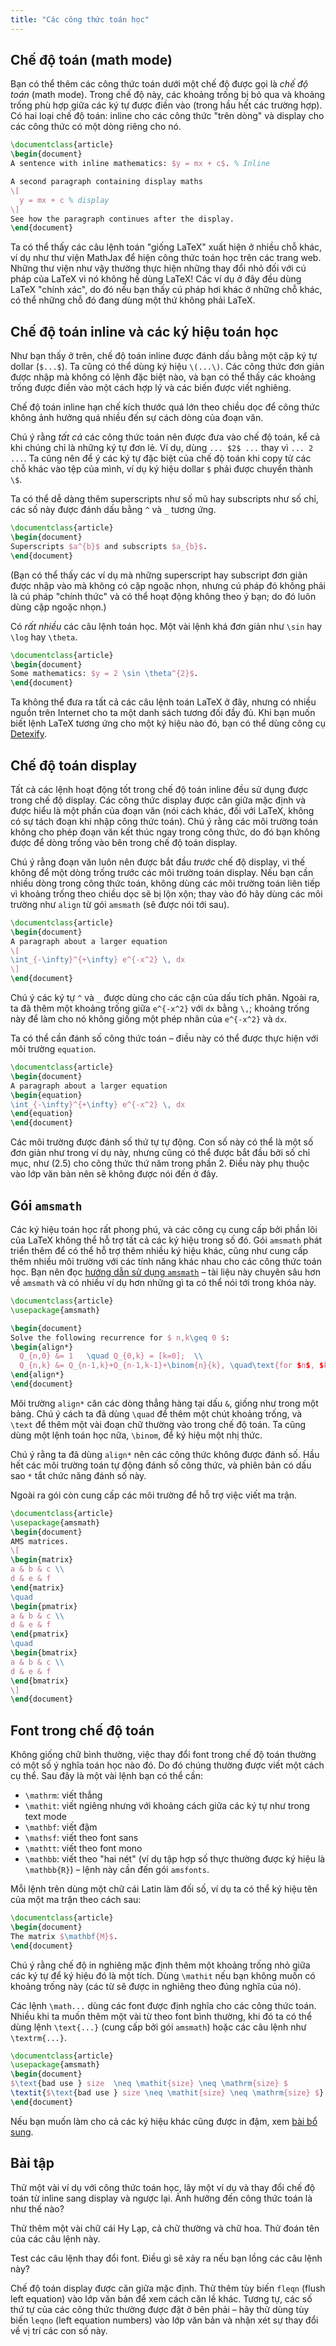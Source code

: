 ```yaml
---
title: "Các công thức toán học"
---
```


## Chế độ toán (math mode)

Bạn có thể thêm các công thức toán dưới một chế độ được gọi là *chế độ toán*
(math mode). Trong chế độ này, các khoảng trống bị bỏ qua và khoảng trống phù
hợp giữa các ký tự được điền vào (trong hầu hết các trường hợp). Có hai loại
chế độ toán: inline cho các công thức "trên dòng" và display cho các công thức
có một dòng riêng cho nó.

```latex
\documentclass{article}
\begin{document}
A sentence with inline mathematics: $y = mx + c$. % Inline

A second paragraph containing display maths
\[
  y = mx + c % display
\]
See how the paragraph continues after the display.
\end{document}
```

Ta có thể thấy các câu lệnh toán "giống LaTeX" xuất hiện ở nhiều chỗ khác, ví dụ
như thư viện MathJax để hiện công thức toán học trên các trang web. Những thư
viện như vậy thường thực hiện những thay đổi nhỏ đối với cú pháp của LaTeX vì
nó không hề dùng LaTeX! Các ví dụ ở đây đều dùng LaTeX "chính xác", do đó nếu
bạn thấy cú pháp hơi khác ở những chỗ khác, có thể những chỗ đó đang dùng một
thứ không phải LaTeX.

## Chế độ toán inline và các ký hiệu toán học

Như bạn thấy ở trên, chế độ toán inline được đánh dấu bằng một cặp ký tự dollar
(`$...$`). Ta cũng có thể dùng ký hiệu `\(...\)`. Các công thức đơn giản được
nhập mà không có lệnh đặc biệt nào, và bạn có thể thấy các khoảng trống được
điền vào một cách hợp lý và các biến được viết nghiêng.

Chế độ toán inline hạn chế kích thước quá lớn theo chiều dọc để công thức không
ảnh hưởng quá nhiều đến sự cách dòng của đoạn văn.

Chú ý rằng _tất cả_ các công thức toán nên được đưa vào chế độ toán, kể cả khi
chúng chỉ là những ký tự đơn lẻ. Ví dụ, dùng `... $2$ ...` thay vì `... 2 ...`.
Ta cũng nên để ý các ký tự đặc biệt của chế độ toán khi copy từ các chỗ khác vào
tệp của mình, ví dụ ký hiệu dollar `$` phải được chuyển thành `\$`.

Ta có thể dễ dàng thêm superscripts như số mũ hay subscripts như số chỉ, các số
này được đánh dấu bằng `^` và `_` tương ứng.

```latex
\documentclass{article}
\begin{document}
Superscripts $a^{b}$ and subscripts $a_{b}$.
\end{document}
```

(Bạn có thể thấy các ví dụ mà những superscript hay subscript đơn giản được nhập
vào mà không có cặp ngoặc nhọn, nhưng cú pháp đó không phải là cú pháp "chính
thức" và có thể hoạt động không theo ý bạn; do đó luôn dùng cặp ngoặc nhọn.)

Có *rất nhiều* các câu lệnh toán học. Một vài lệnh khá đơn giản như `\sin` hay
`\log` hay `\theta`.

```latex
\documentclass{article}
\begin{document}
Some mathematics: $y = 2 \sin \theta^{2}$.
\end{document}
```

Ta không thể đưa ra tất cả các câu lệnh toán LaTeX ở đây, nhưng có nhiều nguồn
trên Internet cho ta một danh sách tương đối đầy đủ. Khi bạn muốn biết lệnh
LaTeX tương ứng cho một ký hiệu nào đó, bạn có thể dùng công cụ
[Detexify](https://personaljournal.ca/paulsutton/detexify).

## Chế độ toán display

Tất cả các lệnh hoạt động tốt trong chế độ toán inline đều sử dụng được trong
chế độ display. Các công thức display được căn giữa mặc định và được hiểu là một
phần của đoạn văn (nói cách khác, đối với LaTeX, không có sự tách đoạn khi nhập
công thức toán). Chú ý rằng các môi trường toán không cho phép đoạn văn kết thúc
ngay trong công thức, do đó bạn không được để dòng trống vào bên trong chế độ
toán display.

Chú ý rằng đoạn văn luôn nên được bắt đầu _trước_ chế độ display, vì thế không
để một dòng trống trước các môi trường toán display. Nếu bạn cần nhiều dòng
trong công thức toán, không dùng các môi trường toán liên tiếp vì khoảng trống
theo chiều dọc sẽ bị lộn xộn; thay vào đó hãy dùng các môi trường như `align` từ
gói `amsmath` (sẽ được nói tới sau).

```latex
\documentclass{article}
\begin{document}
A paragraph about a larger equation
\[
\int_{-\infty}^{+\infty} e^{-x^2} \, dx
\]
\end{document}
```

Chú ý các ký tự `^` và `_` được dùng cho các cận của dấu tích phân. Ngoài ra, ta
đã thêm một khoảng trống giữa `e^{-x^2}` với `dx` bằng `\,`; khoảng trống này để
làm cho nó không giống một phép nhân của `e^{-x^2}` và `dx`.

Ta có thể cần đánh số công thức toán &ndash; điều này có thể được thực hiện với
môi trường `equation`.

```latex
\documentclass{article}
\begin{document}
A paragraph about a larger equation
\begin{equation}
\int_{-\infty}^{+\infty} e^{-x^2} \, dx
\end{equation}
\end{document}
```

Các môi trường được đánh số thứ tự tự động. Con số này có thể là một số đơn giản
như trong ví dụ này, nhưng cũng có thể được bắt đầu bởi số chỉ mục, như (2.5)
cho công thức thứ năm trong phần 2. Điều này phụ thuộc vào lớp văn bản nên sẽ
không được nói đến ở đây.

## Gói `amsmath`

Các ký hiệu toán học rất phong phú, và các công cụ cung cấp bởi phần lõi của
LaTeX không thể hỗ trợ tất cả các ký hiệu trong số đó. Gói `amsmath` phát triển
thêm để có thể hỗ trợ thêm nhiều ký hiệu khác, cũng như cung cấp thêm nhiều môi
trường với các tính năng khác nhau cho các công thức toán học. Bạn nên đọc
[hướng dẫn sử dụng `amsmath`](http://texdoc.net/pkg/amsmath) &ndash; tài liệu
này chuyên sâu hơn về `amsmath` và có nhiều ví dụ hơn những gì ta có thể nói tới
trong khóa này.

```latex
\documentclass{article}
\usepackage{amsmath}

\begin{document}
Solve the following recurrence for $ n,k\geq 0 $:
\begin{align*}
  Q_{n,0} &= 1   \quad Q_{0,k} = [k=0];  \\
  Q_{n,k} &= Q_{n-1,k}+Q_{n-1,k-1}+\binom{n}{k}, \quad\text{for $n$, $k>0$.}
\end{align*}
\end{document}
```

Môi trường `align*` căn các dòng thẳng hàng tại dấu `&`, giống như trong một
bảng. Chú ý cách ta đã dùng `\quad` để thêm một chút khoảng trống, và `\text` để
thêm một vài đoạn chữ thường vào trong chế độ toán. Ta cũng dùng một lệnh toán
học nữa, `\binom`, để ký hiệu một nhị thức.

Chú ý rằng ta đã dùng `align*` nên các công thức không được đánh số. Hầu hết các
môi trường toán tự động đánh số công thức, và phiên bản có dấu sao `*` tắt chức
năng đánh số này.

Ngoài ra gói còn cung cấp các môi trường để hỗ trợ việc viết ma trận.

```latex
\documentclass{article}
\usepackage{amsmath}
\begin{document}
AMS matrices.
\[
\begin{matrix}
a & b & c \\
d & e & f
\end{matrix}
\quad
\begin{pmatrix}
a & b & c \\
d & e & f
\end{pmatrix}
\quad
\begin{bmatrix}
a & b & c \\
d & e & f
\end{bmatrix}
\]
\end{document}
```

## Font trong chế độ toán

Không giống chữ bình thường, việc thay đổi font trong chế độ toán thường có một
số ý nghĩa toán học nào đó. Do đó chúng thường được viết một cách cụ thể. Sau
đây là một vài lệnh bạn có thể cần:

- `\mathrm`: viết thẳng
- `\mathit`: viết ngiêng nhưng với khoảng cách giữa các ký tự như trong text mode
- `\mathbf`: viết đậm
- `\mathsf`: viết theo font sans
- `\mathtt`: viết theo font mono
- `\mathbb`: viết theo "hai nét" (ví dụ tập hợp số thực thường được ký hiệu là
  `\mathbb{R}`) &ndash; lệnh này cần đến gói `amsfonts`.

Mỗi lệnh trên dùng một chữ cái Latin làm đối số, ví dụ ta có thể ký hiệu tên của
một ma trận theo cách sau:

```latex
\documentclass{article}
\begin{document}
The matrix $\mathbf{M}$.
\end{document}
```

Chú ý rằng chế độ in nghiêng mặc định thêm một khoảng trống nhỏ giữa các ký tự
để ký hiệu đó là một tích. Dùng `\mathit` nếu bạn không muốn có khoảng trống này
(các từ sẽ được in nghiêng theo đúng nghĩa của nó).

Các lệnh `\math...` dùng các font được định nghĩa cho các công thức toán. Nhiều
khi ta muốn thêm một vài từ theo font bình thường, khi đó ta có thể dùng lệnh
`\text{...}` (cung cấp bởi gói `amsmath`) hoặc các câu lệnh như `\textrm{...}`.

```latex
\documentclass{article}
\usepackage{amsmath}
\begin{document}
$\text{bad use } size  \neq \mathit{size} \neq \mathrm{size} $
\textit{$\text{bad use } size \neq \mathit{size} \neq \mathrm{size} $}
\end{document}
```

Nếu bạn muốn làm cho cả các ký hiệu khác cũng được in đậm, xem
[bài bổ sung](more-10).

## Bài tập

Thử một vài ví dụ với công thức toán học, lây một ví dụ và thay đổi chế độ toán
từ inline sang display và ngược lại. Ảnh hưởng đến công thức toán là như thế
nào?

Thử thêm một vài chữ cái Hy Lạp, cả chữ thường và chữ hoa. Thử đoán tên của các
câu lệnh này.

Test các câu lệnh thay đổi font. Điều gì sẽ xảy ra nếu bạn lồng các câu lệnh
này?

Chế độ toán display được căn giữa mặc định. Thử thêm tùy biến `fleqn` (flush
left equation) vào lớp văn bản để xem cách căn lề khác. Tương tự, các số thứ tự
của các công thức thường được đặt ở bên phải &ndash; hãy thử dùng tùy biến
`leqno` (left equation numbers) vào lớp văn bản và nhận xét sự thay đổi về vị
trí các con số này.
